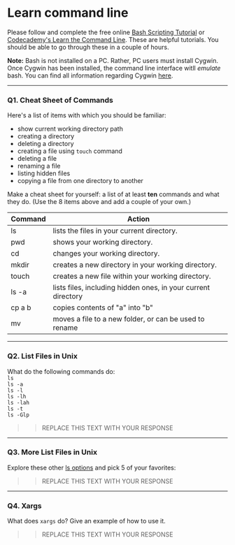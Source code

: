 # Learn command line

Please follow and complete the free online [Bash Scripting Tutorial](https://ryanstutorials.net/bash-scripting-tutorial/) or [Codecademy's Learn the Command Line](https://www.codecademy.com/learn/learn-the-command-line). These are helpful tutorials. You should be able to go through these in a couple of hours.

**Note:** Bash is not installed on a PC. Rather, PC users must install Cygwin. Once Cygwin has been installed, the command line interface witll _emulate_ bash. You can find all information regarding Cygwin [here](https://www.cygwin.com/).

---

### Q1.  Cheat Sheet of Commands  

Here's a list of items with which you should be familiar:  
* show current working directory path
* creating a directory
* deleting a directory
* creating a file using `touch` command
* deleting a file
* renaming a file
* listing hidden files
* copying a file from one directory to another

Make a cheat sheet for yourself: a list of at least **ten** commands and what they do.  (Use the 8 items above and add a couple of your own.)  

> > 
Command | Action
------- | ------
ls | lists the files in your current directory. 
pwd | shows your working directory. 
cd | changes your working directory. 
mkdir | creates a new directory in your working directory. 
touch | creates a new file within your working directory. 
ls -a | lists files, including hidden ones, in your current directory 
cp a b | copies contents of "a" into "b"
mv | moves a file to a new folder, or can be used to rename

---

### Q2.  List Files in Unix   

What do the following commands do:  
`ls`  
`ls -a`  
`ls -l`  
`ls -lh`  
`ls -lah`  
`ls -t`  
`ls -Glp`  

> > REPLACE THIS TEXT WITH YOUR RESPONSE

---

### Q3.  More List Files in Unix  

Explore these other [ls options](http://www.techonthenet.com/unix/basic/ls.php) and pick 5 of your favorites:

> > REPLACE THIS TEXT WITH YOUR RESPONSE

---

### Q4.  Xargs   

What does `xargs` do? Give an example of how to use it.

> > REPLACE THIS TEXT WITH YOUR RESPONSE

 

